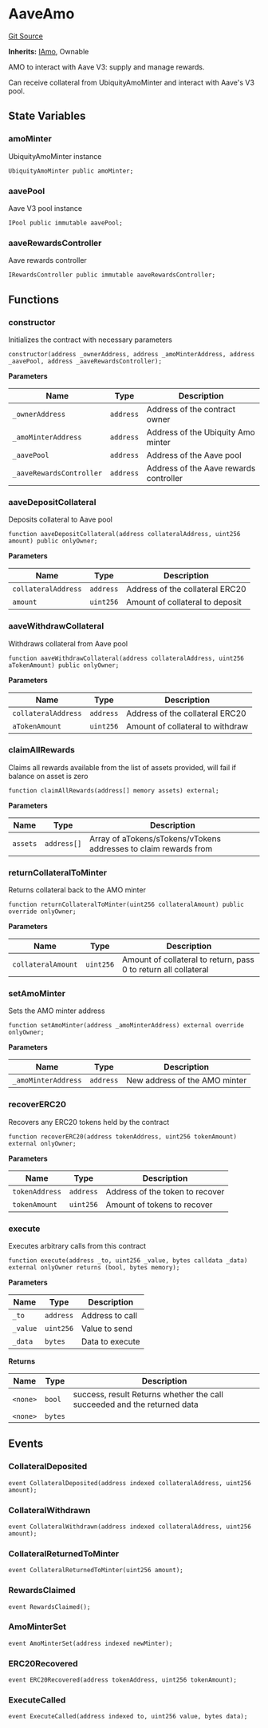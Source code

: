 # AaveAmo
[Git Source](https://github.com/ubiquity/ubiquity-dollar/blob/386de2abb8d1171ab47c0b149dede7c48631259f/src/dollar/amo/AaveAmo.sol)

**Inherits:**
[IAmo](/src/dollar/interfaces/IAmo.sol/interface.IAmo.md), Ownable

AMO to interact with Aave V3: supply and manage rewards.

Can receive collateral from UbiquityAmoMinter and interact with Aave's V3 pool.


## State Variables
### amoMinter
UbiquityAmoMinter instance


```solidity
UbiquityAmoMinter public amoMinter;
```


### aavePool
Aave V3 pool instance


```solidity
IPool public immutable aavePool;
```


### aaveRewardsController
Aave rewards controller


```solidity
IRewardsController public immutable aaveRewardsController;
```


## Functions
### constructor

Initializes the contract with necessary parameters


```solidity
constructor(address _ownerAddress, address _amoMinterAddress, address _aavePool, address _aaveRewardsController);
```
**Parameters**

|Name|Type|Description|
|----|----|-----------|
|`_ownerAddress`|`address`|Address of the contract owner|
|`_amoMinterAddress`|`address`|Address of the Ubiquity Amo minter|
|`_aavePool`|`address`|Address of the Aave pool|
|`_aaveRewardsController`|`address`|Address of the Aave rewards controller|


### aaveDepositCollateral

Deposits collateral to Aave pool


```solidity
function aaveDepositCollateral(address collateralAddress, uint256 amount) public onlyOwner;
```
**Parameters**

|Name|Type|Description|
|----|----|-----------|
|`collateralAddress`|`address`|Address of the collateral ERC20|
|`amount`|`uint256`|Amount of collateral to deposit|


### aaveWithdrawCollateral

Withdraws collateral from Aave pool


```solidity
function aaveWithdrawCollateral(address collateralAddress, uint256 aTokenAmount) public onlyOwner;
```
**Parameters**

|Name|Type|Description|
|----|----|-----------|
|`collateralAddress`|`address`|Address of the collateral ERC20|
|`aTokenAmount`|`uint256`|Amount of collateral to withdraw|


### claimAllRewards

Claims all rewards available from the list of assets provided, will fail if balance on asset is zero


```solidity
function claimAllRewards(address[] memory assets) external;
```
**Parameters**

|Name|Type|Description|
|----|----|-----------|
|`assets`|`address[]`|Array of aTokens/sTokens/vTokens addresses to claim rewards from|


### returnCollateralToMinter

Returns collateral back to the AMO minter


```solidity
function returnCollateralToMinter(uint256 collateralAmount) public override onlyOwner;
```
**Parameters**

|Name|Type|Description|
|----|----|-----------|
|`collateralAmount`|`uint256`|Amount of collateral to return, pass 0 to return all collateral|


### setAmoMinter

Sets the AMO minter address


```solidity
function setAmoMinter(address _amoMinterAddress) external override onlyOwner;
```
**Parameters**

|Name|Type|Description|
|----|----|-----------|
|`_amoMinterAddress`|`address`|New address of the AMO minter|


### recoverERC20

Recovers any ERC20 tokens held by the contract


```solidity
function recoverERC20(address tokenAddress, uint256 tokenAmount) external onlyOwner;
```
**Parameters**

|Name|Type|Description|
|----|----|-----------|
|`tokenAddress`|`address`|Address of the token to recover|
|`tokenAmount`|`uint256`|Amount of tokens to recover|


### execute

Executes arbitrary calls from this contract


```solidity
function execute(address _to, uint256 _value, bytes calldata _data) external onlyOwner returns (bool, bytes memory);
```
**Parameters**

|Name|Type|Description|
|----|----|-----------|
|`_to`|`address`|Address to call|
|`_value`|`uint256`|Value to send|
|`_data`|`bytes`|Data to execute|

**Returns**

|Name|Type|Description|
|----|----|-----------|
|`<none>`|`bool`|success, result Returns whether the call succeeded and the returned data|
|`<none>`|`bytes`||


## Events
### CollateralDeposited

```solidity
event CollateralDeposited(address indexed collateralAddress, uint256 amount);
```

### CollateralWithdrawn

```solidity
event CollateralWithdrawn(address indexed collateralAddress, uint256 amount);
```

### CollateralReturnedToMinter

```solidity
event CollateralReturnedToMinter(uint256 amount);
```

### RewardsClaimed

```solidity
event RewardsClaimed();
```

### AmoMinterSet

```solidity
event AmoMinterSet(address indexed newMinter);
```

### ERC20Recovered

```solidity
event ERC20Recovered(address tokenAddress, uint256 tokenAmount);
```

### ExecuteCalled

```solidity
event ExecuteCalled(address indexed to, uint256 value, bytes data);
```

